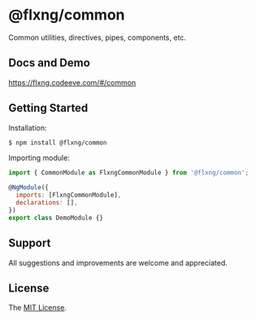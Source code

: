 
# @flxng/common
Common utilities, directives, pipes, components, etc.


## Docs and Demo
https://flxng.codeeve.com/#/common


## Getting Started
Installation:
```bash
$ npm install @flxng/common
```

Importing module:
```javascript
import { CommonModule as FlxngCommonModule } from '@flxng/common';

@NgModule({
  imports: [FlxngCommonModule],
  declarations: [],
})
export class DemoModule {}
```


## Support
All suggestions and improvements are welcome and appreciated.


## License
The [MIT License](https://github.com/seidme/flxng/blob/master/LICENSE).
